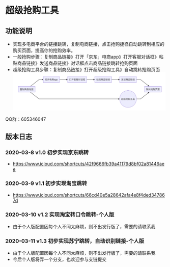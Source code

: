 # 超级抢购工具

## 功能说明
* 实现多电商平台的链接跳转，复制电商链接，点击抢购捷径自动跳转到相应的购买页面，提高你的抢购效率。
* 一般抢购步骤：复制商品链接》打开「京东」电商app》打开客服对话框》粘贴商品链接》发送商品链接》对话框点击商品链接跳转抢购页面
* 超级抢购工具步骤：复制商品链接》打开超级抢购工具》自动跳转抢购页面
  ![流程图](assets/markdown-img-paste-20200311163640918.png)


QQ群：605346047
## 版本日志

### 2020-03-8 v1.0 初步实现京东跳转
* https://www.icloud.com/shortcuts/42f9666fb39a41179d8bf02a81446aee

### 2020-03-9 v1.1 初步实现淘宝跳转
* https://www.icloud.com/shortcuts/66cd40e5a28642afa4e8f4ded347867d

### 2020-03-10 v1.2 实现淘宝转口令跳转-个人版
* 由于个人版配置因每个人不同太麻烦，则不出发行版了，需要的请联系我

### 2020-03-11 v1.3 初步实现苏宁跳转，自动识别链接-个人版
* 由于个人版配置因每个人不同太麻烦，则不出发行版了，需要的请联系我
* 今后个人版将弄一个分支，也欢迎参与支链提交
